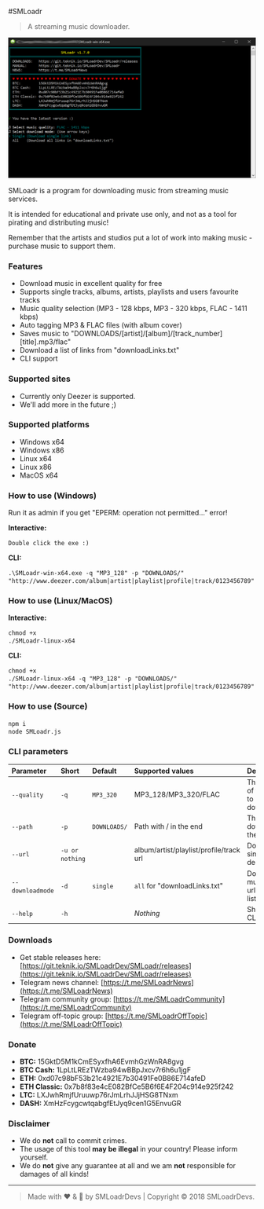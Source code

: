 #SMLoadr
> A streaming music downloader.

![Screenshot](screenshot.png)

SMLoadr is a program for downloading music from streaming music services.

It is intended for educational and private use only, and not as a tool for pirating and distributing music!

Remember that the artists and studios put a lot of work into making music - purchase music to support them.



### Features

- Download music in excellent quality for free
- Supports single tracks, albums, artists, playlists and users favourite tracks
- Music quality selection (MP3 - 128 kbps, MP3 - 320 kbps, FLAC - 1411 kbps)
- Auto tagging MP3 & FLAC files (with album cover)
- Saves music to "DOWNLOADS/[artist]/[album]/[track_number] [title].mp3/flac"
- Download a list of links from "downloadLinks.txt"
- CLI support



### Supported sites

- Currently only Deezer is supported.
- We'll add more in the future ;)



### Supported platforms

- Windows x64
- Windows x86
- Linux x64
- Linux x86
- MacOS x64



### How to use (Windows)

Run it as admin if you get "EPERM: operation not permitted..." error!

**Interactive:**

```
Double click the exe :)
```

**CLI:**

```
.\SMLoadr-win-x64.exe -q "MP3_128" -p "DOWNLOADS/" "http://www.deezer.com/album|artist|playlist|profile|track/0123456789"
```



### How to use (Linux/MacOS)

**Interactive:**

```
chmod +x
./SMLoadr-linux-x64
```

**CLI:**

```
chmod +x
./SMLoadr-linux-x64 -q "MP3_128" -p "DOWNLOADS/" "http://www.deezer.com/album|artist|playlist|profile|track/0123456789"
```



### How to use (Source)

```
npm i
node SMLoadr.js
```



### CLI parameters

| Parameter            | Short               | Default          | Supported values                        | Description                          |
| :-----------------   | :------------------ | :--------------- | :-------------------------------------- | :----------------------------------- |
| ```--quality```      | ```-q```            | ```MP3_320```    | MP3_128/MP3_320/FLAC            | The quality of the files to download |
| ```--path```         | ```-p```            | ```DOWNLOADS/``` | Path with / in the end                  | The path to download the files to    |
| ```--url```          | ```-u or nothing``` |                  | album/artist/playlist/profile/track url | Downloads single deezer url          |
| ```--downloadmode``` | ```-d```            | ```single```     | ```all``` for "downloadLinks.txt"       | Downloads multiple urls from list    |
| ```--help```         | ```-h```            |                  | _Nothing_                               | Shows the CLI help                   |



### Downloads

- Get stable releases here: [https://git.teknik.io/SMLoadrDev/SMLoadr/releases](https://git.teknik.io/SMLoadrDev/SMLoadr/releases)
- Telegram news channel: [https://t.me/SMLoadrNews](https://t.me/SMLoadrNews)
- Telegram community group: [https://t.me/SMLoadrCommunity](https://t.me/SMLoadrCommunity)
- Telegram off-topic group: [https://t.me/SMLoadrOffTopic](https://t.me/SMLoadrOffTopic)



### Donate

- **BTC:** 15GktD5M1kCmESyxfhA6EvmhGzWnRA8gvg
- **BTC Cash:** 1LpLtLREzTWzba94wBBpJxcv7r6h6u1jgF
- **ETH:** 0xd07c98bF53b21c4921E7b30491Fe0B86E714afeD
- **ETH Classic:** 0x7b8f83e4cE082BfCe5B6f6E4F204c914e925f242
- **LTC:** LXJwhRmjfUruuwp76rJmLrhJJjHSG8TNxm
- **DASH:** XmHzFcygcwtqabgfEtJyq9cen1G5EnvuGR



### Disclaimer

- We do **not** call to commit crimes.
- The usage of this tool **may be illegal** in your country! Please inform yourself.
- We do **not** give any guarantee at all and we am **not** responsible for damages of all kinds!


---
> Made with :heart: & :beer: by SMLoadrDevs | Copyright © 2018 SMLoadrDevs.